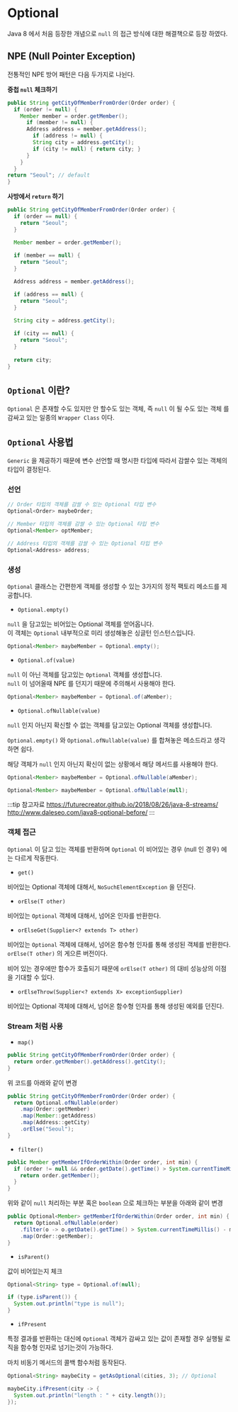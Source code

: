 # Optional

Java 8 에서 처음 등장한 개념으로 `null` 의 접근 방식에 대한 해결책으로 등장 하였다.

## NPE (Null Pointer Exception)

전통적인 NPE 방어 패턴은 다음 두가지로 나뉜다.

**중첩 `null` 체크하기**

```java
public String getCityOfMemberFromOrder(Order order) {
  if (order != null) {
    Member member = order.getMember();
      if (member != null) {
      Address address = member.getAddress();
        if (address != null) {
        String city = address.getCity();
        if (city != null) { return city; }
      }
    }
  }
return "Seoul"; // default
}
```

**사방에서 `return` 하기**

```java
public String getCityOfMemberFromOrder(Order order) {
  if (order == null) {
    return "Seoul";
  }

  Member member = order.getMember();
  
  if (member == null) {
    return "Seoul";
  }

  Address address = member.getAddress();

  if (address == null) {
    return "Seoul";
  }

  String city = address.getCity();
  
  if (city == null) {
    return "Seoul";
  }
  
  return city;
}
```

## `Optional` 이란?

`Optional` 은 존재할 수도 있지만 안 할수도 있는 객체, 즉 `null` 이 될 수도 있는 객체 를 감싸고 있는 일종의 `Wrapper Class` 이다.

## `Optional` 사용법

`Generic` 을 제공하기 때문에 변수 선언할 때 명시한 타입에 따라서 감쌀수 있는 객체의 타입이 결정된다.

### 선언

```java
// Order 타입의 객체를 감쌀 수 있는 Optional 타입 변수
Optional<Order> maybeOrder;

// Member 타입의 객체를 감쌀 수 있는 Optional 타입 변수
Optional<Member> optMember;

// Address 타입의 객체를 감쌀 수 있는 Optional 타입 변수
Optional<Address> address;
```

### 생성

`Optional` 클래스는 간편한게 객체를 생성할 수 있는 3가지의 정적 팩토리 메소드를 제공합니다.

* `Optional.empty()`

`null` 을 담고있는 비어있는 Optional 객체를 얻어옵니다.  
이 객체는 `Optional` 내부적으로 미리 생성해놓은 싱글턴 인스턴스입니다.

```java
Optional<Member> maybeMember = Optional.empty();
```

* `Optional.of(value)`

`null` 이 아닌 객체를 담고있는 `Optional` 객체를 생성합니다.  
`null` 이 넘어올때 NPE 를 던지기 때문에 주의해서 사용해야 한다.

```java
Optional<Member> maybeMember = Optional.of(aMember);
```

* `Optional.ofNullable(value)`

`null` 인지 아닌지 확신할 수 없는 객체를 담고있는 Optional 객체를 생성합니다.

`Optional.empty()` 와 `Optional.ofNullable(value)` 를 합쳐놓은 메소드라고 생각하면 쉽다.

해당 객체가 `null` 인지 아닌지 확신이 없는 상황에서 해당 메서드를 사용해야 한다.

```java
Optional<Member> maybeMember = Optional.ofNullable(aMember);
```

```java
Optional<Member> maybeMember = Optional.ofNullable(null);
```

:::tip 참고자료
<https://futurecreator.github.io/2018/08/26/java-8-streams/>  
<http://www.daleseo.com/java8-optional-before/>
:::

### 객체 접근

`Optional` 이 담고 있는 객체를 반환하며 `Optional` 이 비어있는 경우 (null 인 경우) 에는 다르게 작동한다.

* `get()`

비어있는 Optional 객체에 대해서, `NoSuchElementException` 을 던진다.

* `orElse(T other)`

비어있는 `Optional` 객체에 대해서, 넘어온 인자를 반환한다.

* `orElseGet(Supplier<? extends T> other)`

비어있는 `Optional` 객체에 대해서, 넘어온 함수형 인자를 통해 생성된 객체를 반환한다.
`orElse(T other)` 의 게으른 버전이다.

비어 있는 경우에만 함수가 호출되기 때문에 `orElse(T other)` 의 대비 성능상의 이점을 기대할 수 있다.

* `orElseThrow(Supplier<? extends X> exceptionSupplier)`

비어있는 Optional 객체에 대해서, 넘어온 함수형 인자를 통해 생성된 예외를 던진다.

### Stream 처럼 사용

* `map()`

```java
public String getCityOfMemberFromOrder(Order order) {
  return order.getMember().getAddress().getCity();
}
```

위 코드를 아래와 같이 변경

```java
public String getCityOfMemberFromOrder(Order order) {
  return Optional.ofNullable(order)
    .map(Order::getMember)
    .map(Member::getAddress)
    .map(Address::getCity)
    .orElse("Seoul");
}
```

* `filter()`

```java
public Member getMemberIfOrderWithin(Order order, int min) {
  if (order != null && order.getDate().getTime() > System.currentTimeMillis() - min * 1000) {
    return order.getMember();
  }
}
```

위와 같이 `null` 처리하는 부분 혹은 `boolean` 으로 체크하는 부분을 아래와 같이 변경

```java
public Optional<Member> getMemberIfOrderWithin(Order order, int min) {
  return Optional.ofNullable(order)
    .filter(o -> o.getDate().getTime() > System.currentTimeMillis() - min * 1000)
    .map(Order::getMember);
}
```

* `isParent()`

값이 비어있는지 체크

```java
Optional<String> type = Optional.of(null);

if (type.isParent()) {
  System.out.println("type is null");
}
```

* `ifPresent`

특정 결과를 반환하는 대신에 `Optional` 객체가 감싸고 있는 값이 존재할 경우 실행될 로직을 함수형 인자로 넘기는것이 가능하다.

마치 비동기 메서드의 콜백 함수처럼 동작된다.

```java
Optional<String> maybeCity = getAsOptional(cities, 3); // Optional

maybeCity.ifPresent(city -> {
  System.out.println("length : " + city.length());
});
```